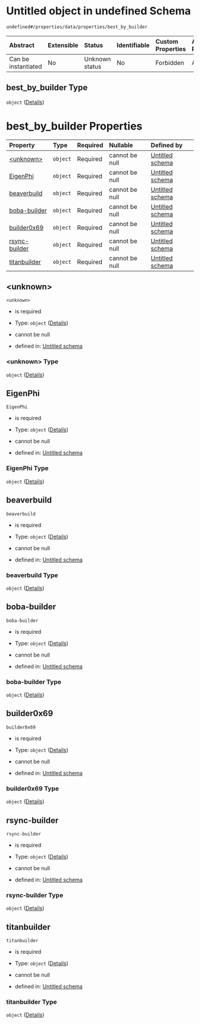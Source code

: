 # Untitled object in undefined Schema

```txt
undefined#/properties/data/properties/best_by_builder
```



| Abstract            | Extensible | Status         | Identifiable | Custom Properties | Additional Properties | Access Restrictions | Defined In                                                                          |
| :------------------ | :--------- | :------------- | :----------- | :---------------- | :-------------------- | :------------------ | :---------------------------------------------------------------------------------- |
| Can be instantiated | No         | Unknown status | No           | Forbidden         | Allowed               | none                | [bid\_summary.schema.json\*](../out/bid_summary.schema.json "open original schema") |

## best\_by\_builder Type

`object` ([Details](bid_summary-properties-data-properties-best_by_builder.md))

# best\_by\_builder Properties

| Property                        | Type     | Required | Nullable       | Defined by                                                                                                                                                                             |
| :------------------------------ | :------- | :------- | :------------- | :------------------------------------------------------------------------------------------------------------------------------------------------------------------------------------- |
| [\<unknown>](#unknown)          | `object` | Required | cannot be null | [Untitled schema](bid_summary-properties-data-properties-best_by_builder-properties-unknown.md "undefined#/properties/data/properties/best_by_builder/properties/<unknown>")           |
| [EigenPhi](#eigenphi)           | `object` | Required | cannot be null | [Untitled schema](bid_summary-properties-data-properties-best_by_builder-properties-eigenphi.md "undefined#/properties/data/properties/best_by_builder/properties/EigenPhi")           |
| [beaverbuild](#beaverbuild)     | `object` | Required | cannot be null | [Untitled schema](bid_summary-properties-data-properties-best_by_builder-properties-beaverbuild.md "undefined#/properties/data/properties/best_by_builder/properties/beaverbuild")     |
| [boba-builder](#boba-builder)   | `object` | Required | cannot be null | [Untitled schema](bid_summary-properties-data-properties-best_by_builder-properties-boba-builder.md "undefined#/properties/data/properties/best_by_builder/properties/boba-builder")   |
| [builder0x69](#builder0x69)     | `object` | Required | cannot be null | [Untitled schema](bid_summary-properties-data-properties-best_by_builder-properties-builder0x69.md "undefined#/properties/data/properties/best_by_builder/properties/builder0x69")     |
| [rsync-builder](#rsync-builder) | `object` | Required | cannot be null | [Untitled schema](bid_summary-properties-data-properties-best_by_builder-properties-rsync-builder.md "undefined#/properties/data/properties/best_by_builder/properties/rsync-builder") |
| [titanbuilder](#titanbuilder)   | `object` | Required | cannot be null | [Untitled schema](bid_summary-properties-data-properties-best_by_builder-properties-titanbuilder.md "undefined#/properties/data/properties/best_by_builder/properties/titanbuilder")   |

## \<unknown>



`<unknown>`

* is required

* Type: `object` ([Details](bid_summary-properties-data-properties-best_by_builder-properties-unknown.md))

* cannot be null

* defined in: [Untitled schema](bid_summary-properties-data-properties-best_by_builder-properties-unknown.md "undefined#/properties/data/properties/best_by_builder/properties/<unknown>")

### \<unknown> Type

`object` ([Details](bid_summary-properties-data-properties-best_by_builder-properties-unknown.md))

## EigenPhi



`EigenPhi`

* is required

* Type: `object` ([Details](bid_summary-properties-data-properties-best_by_builder-properties-eigenphi.md))

* cannot be null

* defined in: [Untitled schema](bid_summary-properties-data-properties-best_by_builder-properties-eigenphi.md "undefined#/properties/data/properties/best_by_builder/properties/EigenPhi")

### EigenPhi Type

`object` ([Details](bid_summary-properties-data-properties-best_by_builder-properties-eigenphi.md))

## beaverbuild



`beaverbuild`

* is required

* Type: `object` ([Details](bid_summary-properties-data-properties-best_by_builder-properties-beaverbuild.md))

* cannot be null

* defined in: [Untitled schema](bid_summary-properties-data-properties-best_by_builder-properties-beaverbuild.md "undefined#/properties/data/properties/best_by_builder/properties/beaverbuild")

### beaverbuild Type

`object` ([Details](bid_summary-properties-data-properties-best_by_builder-properties-beaverbuild.md))

## boba-builder



`boba-builder`

* is required

* Type: `object` ([Details](bid_summary-properties-data-properties-best_by_builder-properties-boba-builder.md))

* cannot be null

* defined in: [Untitled schema](bid_summary-properties-data-properties-best_by_builder-properties-boba-builder.md "undefined#/properties/data/properties/best_by_builder/properties/boba-builder")

### boba-builder Type

`object` ([Details](bid_summary-properties-data-properties-best_by_builder-properties-boba-builder.md))

## builder0x69



`builder0x69`

* is required

* Type: `object` ([Details](bid_summary-properties-data-properties-best_by_builder-properties-builder0x69.md))

* cannot be null

* defined in: [Untitled schema](bid_summary-properties-data-properties-best_by_builder-properties-builder0x69.md "undefined#/properties/data/properties/best_by_builder/properties/builder0x69")

### builder0x69 Type

`object` ([Details](bid_summary-properties-data-properties-best_by_builder-properties-builder0x69.md))

## rsync-builder



`rsync-builder`

* is required

* Type: `object` ([Details](bid_summary-properties-data-properties-best_by_builder-properties-rsync-builder.md))

* cannot be null

* defined in: [Untitled schema](bid_summary-properties-data-properties-best_by_builder-properties-rsync-builder.md "undefined#/properties/data/properties/best_by_builder/properties/rsync-builder")

### rsync-builder Type

`object` ([Details](bid_summary-properties-data-properties-best_by_builder-properties-rsync-builder.md))

## titanbuilder



`titanbuilder`

* is required

* Type: `object` ([Details](bid_summary-properties-data-properties-best_by_builder-properties-titanbuilder.md))

* cannot be null

* defined in: [Untitled schema](bid_summary-properties-data-properties-best_by_builder-properties-titanbuilder.md "undefined#/properties/data/properties/best_by_builder/properties/titanbuilder")

### titanbuilder Type

`object` ([Details](bid_summary-properties-data-properties-best_by_builder-properties-titanbuilder.md))
